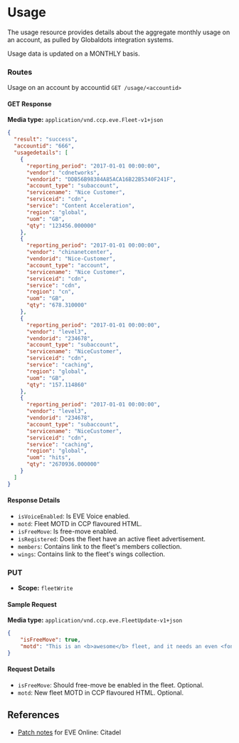 # Usage

The usage resource provides details about the aggregate monthly usage on an account, as pulled by Globaldots integration systems.

Usage data is updated on a MONTHLY basis. 

### Routes
Usage on an account by accountid
``GET /usage/<accountid>``

#### GET Response

**Media type:** `application/vnd.ccp.eve.Fleet-v1+json`

```json
{
  "result": "success",
  "accountid": "666",
  "usagedetails": [
    {
      "reporting_period": "2017-01-01 00:00:00",
      "vendor": "cdnetworks",
      "vendorid": "DDB56B98384A85ACA16B22B5340F241F",
      "account_type": "subaccount",
      "servicename": "Nice Customer",
      "serviceid": "cdn",
      "service": "Content Acceleration",
      "region": "global",
      "uom": "GB",
      "qty": "123456.000000"
    },
    {
      "reporting_period": "2017-01-01 00:00:00",
      "vendor": "chinanetcenter",
      "vendorid": "Nice-Customer",
      "account_type": "account",
      "servicename": "Nice Customer",
      "serviceid": "cdn",
      "service": "cdn",
      "region": "cn",
      "uom": "GB",
      "qty": "678.310000"
    },
    {
      "reporting_period": "2017-01-01 00:00:00",
      "vendor": "level3",
      "vendorid": "234678",
      "account_type": "subaccount",
      "servicename": "NiceCustomer",
      "serviceid": "cdn",
      "service": "caching",
      "region": "global",
      "uom": "GB",
      "qty": "157.114860"
    },
    {
      "reporting_period": "2017-01-01 00:00:00",
      "vendor": "level3",
      "vendorid": "234678",
      "account_type": "subaccount",
      "servicename": "NiceCustomer",
      "serviceid": "cdn",
      "service": "caching",
      "region": "global",
      "uom": "hits",
      "qty": "2670936.000000"
    }
  ]
}
```

#### Response Details

- `isVoiceEnabled`: Is EVE Voice enabled.
- `motd`: Fleet MOTD in CCP flavoured HTML.
- `isFreeMove`: Is free-move enabled.
- `isRegistered`: Does the fleet have an active fleet advertisement.
- `members`: Contains link to the fleet's members collection.
- `wings`: Contains link to the fleet's wings collection.

### PUT

- **Scope:** `fleetWrite`

#### Sample Request

**Media type:** `application/vnd.ccp.eve.FleetUpdate-v1+json`

```json
{
	"isFreeMove": true,
	"motd": "This is an <b>awesome</b> fleet, and it needs an even <font size=24 color=#ffff0000>more awesome</font> MOTD!!!"
}
```

#### Request Details

- `isFreeMove`: Should free-move be enabled in the fleet. Optional.
- `motd`: New fleet MOTD in CCP flavoured HTML. Optional.

## References

- [Patch notes](https://community.eveonline.com/news/patch-notes/patch-notes-for-eve-online-citadel) for EVE Online: Citadel
